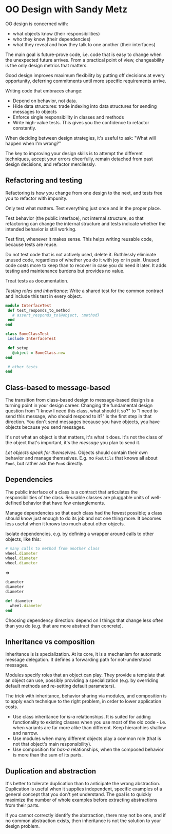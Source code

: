 # OO Design with Sandy Metz

OO design is concerned with:
* what objects know (their responsibilities)
* who they know (their dependencies)
* what they reveal and how they talk to one another (their interfaces)

The main goal is future-prove code, i.e. code that is easy to change when the unexpected future arrives.
From a practical point of view, changeability is the only design metrics that matters.

Good design improves maximum flexibility by putting off decisions at every opportunity, deferring commitments until more specific requirements arrive.

Writing code that embraces change:
* Depend on behavior, not data.
* Hide data structures: trade indexing into data structures for sending messages to objects
* Enforce single responsibility in classes and methods
* Write high-value tests. This gives you the confidence to refactor constantly.

When deciding between design strategies, it's useful to ask: "What will happen when I'm wrong?"

The key to improving your design skills is to attempt the different techniques, accept your errors cheerfully, remain detached from past design decisions, and refactor mercilessly.

## Refactoring and testing

Refactoring is how you change from one design to the next, and tests free you to refactor with impunity.

Only test what matters. Test everything just once and in the proper place.

Test behavior (the public interface), not internal structure, so that refactoring can change the internal structure and tests indicate whether the intended behavior is still working.

Test first, whenever it makes sense. This helps writing reusable code, because tests are reuse.

Do not test code that is not actively used, delete it. Ruthlessly eliminate unused code, regardless of whether you do it with joy or in pain. Unused code costs more to keep than to recover in case you do need it later. It adds testing and maintenance burdens but provides no value.

Treat tests as documentation.

_Testing roles and inheritance:_ Write a shared test for the common contract and include this test in every object.

```ruby
module InterfaceTest
 def test_responds_to_method
   # assert_responds_to(@object, :method)
 end
end

class SomeClassTest
 include InterfaceTest

 def setup
   @object = SomeClass.new
end

 # other tests
end
```

## Class-based to message-based

The transition from class-based design to message-based design is a turning point in your design career. Changing the fundamental design question from "I know I need this class, what should it so?" to "I need to send this message, who should respond to it?" is the first step in that direction. You don't send messages because you have objects, you have objects because you send messages.

It's not what an object is that matters, it's what it does. It's not the class of the object that's important, it's the _message_ you plan to send it.

_Let objects speak for themselves._ Objects should contain their own behavior and manage themselves. E.g. no `FooUtils` that knows all about `Foo`s, but rather ask the `Foo`s directly.

## Dependencies

The public interface of a class is a contract that articulates the responsibilities of the class.
Reusable classes are pluggable units of well-defined behavior that have few entanglements.

Manage dependencies so that each class had the fewest possible; a class should know just enough to do its job and not one thing more. It becomes less useful when it knows too much about other objects.

Isolate dependencies, e.g. by defining a wrapper around calls to other objects, like this:
```ruby
# many calls to method from another class
wheel.diameter
wheel.diameter
wheel.diameter
```
=>
```ruby
diameter
diameter
diameter

def diameter
  wheel.diameter
end
```

Choosing dependency direction: depend on I things that change less often than you do (e.g. that are more abstract than concrete).

## Inheritance vs composition

Inheritance is is specialization. At its core, it is a mechanism for automatic message delegation. It defines a forwarding path for not-understood messages.

Modules specify roles that an object can play. They provide a template that an object can use, possibly providing a specialization (e.g. by overriding default methods and re-setting default parameters).

The trick with inheritance, behavior sharing via modules, and composition is to apply each technique to the right problem, in order to lower application costs.

* Use class inheritance for _is-a_ relationships. It is suited for adding functionality to existing classes when you use most of the old code - i.e. when variants are far more alike than different. Keep hierarchies shallow and narrow.
* Use modules when many different objects play a common role (that is not that object's main responsibility).
* Use composition for _has-a_ relationships, when the composed behavior is more than the sum of its parts.

## Duplication and abstraction

It's better to tolerate duplication than to anticipate the wrong abstraction.
Duplication is useful when it supplies independent, specific examples of a general concept that you don't yet understand.
The goal is to quickly maximize the number of whole examples before extracting abstractions from their parts.

If you cannot correctly identify the abstraction, there may not be one, and if no common abstraction exists, then inheritance is not the solution to your design problem.
